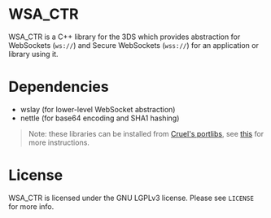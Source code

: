 ﻿# WSA_CTR
WSA_CTR is a C++ library for the 3DS which provides abstraction for WebSockets (`ws://`) and Secure WebSockets (`wss://`) for an application or library using it.

# Dependencies
- wslay (for lower-level WebSocket abstraction)
- nettle (for base64 encoding and SHA1 hashing)

> Note: these libraries can be installed from [Cruel's portlibs](https://github.com/Cruel/3ds_portlibs), see [this](https://github.com/Cruel/websock3ds) for more instructions.

# License
WSA_CTR is licensed under the GNU LGPLv3 license. Please see `LICENSE` for more info.
